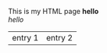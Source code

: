 <html>

This is my HTML page
<b>hello</b><br>
<i>hello</i>

<table>
<tr>
<td> entry 1</td>
<td> entry 2</td>
</tr>
</table>


</html>
